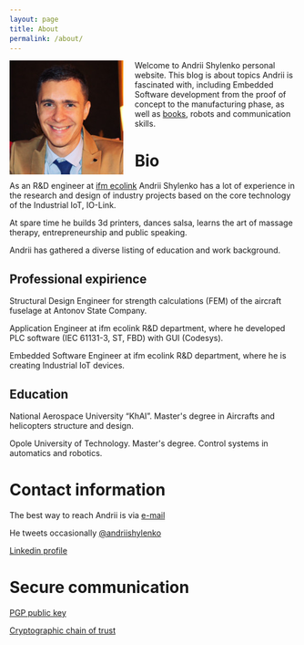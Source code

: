 ```yaml
---
layout: page
title: About
permalink: /about/
---
```


<img style="float: left; padding-left: 0px; padding-bottom: 10px; padding-right: 20px;" src="/images/img/me.jpg" > Welcome to Andrii Shylenko personal website. This blog is about topics Andrii is fascinated with, including Embedded Software development from the proof of concept to the manufacturing phase, as well as [books](https://n1n3.net/BooksNotes), robots and communication skills.

# Bio

As an R&D engineer at [ifm ecolink](https://www.ifm.com) Andrii Shylenko has a lot of experience in the research and design of industry projects based on the core technology of the Industrial IoT, IO-Link.

At spare time he builds 3d printers, dances salsa, learns the art of massage therapy, entrepreneurship and public speaking.

Andrii has gathered a diverse listing of education and work background.

## Professional expirience

Structural Design Engineer for strength calculations (FEM) of the aircraft fuselage at Antonov State Company.

Application Engineer at ifm ecolink R&D department, where he developed PLC software (IEC 61131-3, ST, FBD) with GUI (Codesys).

Embedded Software Engineer at ifm ecolink R&D department, where he is creating Industrial IoT devices.

## Education

National Aerospace University “KhAI”.
Master's degree in Aircrafts and helicopters structure and design.

Opole University of Technology.
Master's degree. Control systems in automatics and robotics.


# Contact information
The best way to reach Andrii is via [e-mail](mailto:andrii@shylenko.com)

He tweets occasionally [@andriishylenko](https://twitter.com/AndriiShylenko)

[Linkedin profile](https://www.linkedin.com/in/andrewshylenko/)

# Secure communication
[PGP public key](/publickey/)

[Cryptographic chain of trust](https://keybase.io/shylenko)
